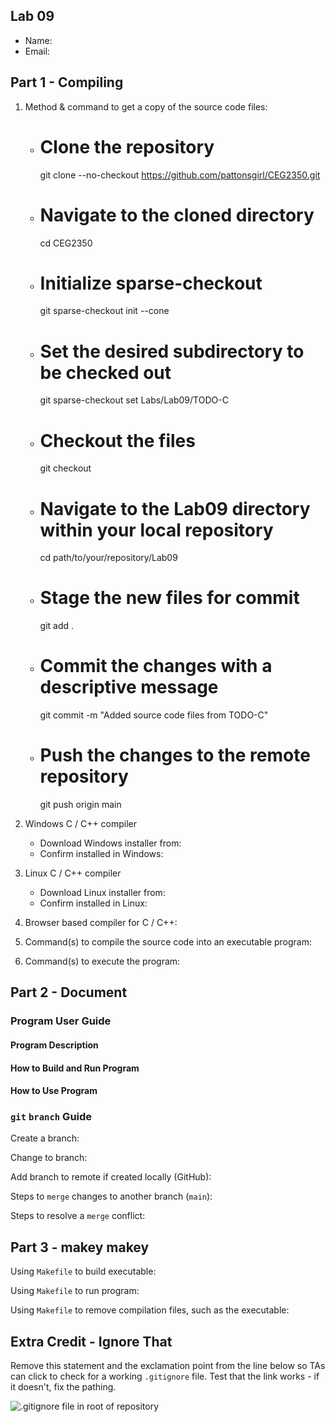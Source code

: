 ## Lab 09

- Name:
- Email:

## Part 1 - Compiling

1. Method & command to get a copy of the source code files:
    -   # Clone the repository
        git clone --no-checkout https://github.com/pattonsgirl/CEG2350.git

    -   # Navigate to the cloned directory
        cd CEG2350

    -   # Initialize sparse-checkout
        git sparse-checkout init --cone

    -   # Set the desired subdirectory to be checked out
        git sparse-checkout set Labs/Lab09/TODO-C

    -   # Checkout the files
        git checkout

    -   # Navigate to the Lab09 directory within your local repository
        cd path/to/your/repository/Lab09

    -   # Stage the new files for commit
        git add .

    -   # Commit the changes with a descriptive message
        git commit -m "Added source code files from TODO-C"

    -   # Push the changes to the remote repository
        git push origin main


2. Windows C / C++ compiler
   - Download Windows installer from:
   - Confirm installed in Windows:
3. Linux C / C++ compiler
   - Download Linux installer from:
   - Confirm installed in Linux:
4. Browser based compiler for C / C++:
5. Command(s) to compile the source code into an executable program:
6. Command(s) to execute the program:

## Part 2 - Document

### Program User Guide

#### Program Description

#### How to Build and Run Program

#### How to Use Program

### `git` `branch` Guide

Create a branch:

Change to branch:

Add branch to remote if created locally (GitHub):

Steps to `merge` changes to another branch (`main`):

Steps to resolve a `merge` conflict: 

## Part 3 - makey makey

Using `Makefile` to build executable:

Using `Makefile` to run program:

Using `Makefile` to remove compilation files, such as the executable: 

## Extra Credit - Ignore That

Remove this statement and the exclamation point from the line below so TAs can click to check for a working `.gitignore` file.  Test that the link works - if it doesn't, fix the pathing.

![`.gitignore` file in root of repository](../.gitignore)